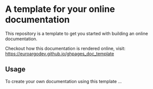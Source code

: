 # A template for your online documentation

This repository is a template to get you started with building an online documentation.

Checkout how this documentation is rendered online, visit: https://euroargodev.github.io/ghpages_doc_template

## Usage

To create your own documentation using this template ...